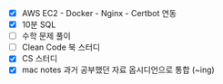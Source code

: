 - [x] AWS EC2 - Docker - Nginx - Certbot 연동
- [x] 10분 SQL
- [ ] 수학 문제 풀이
- [ ] Clean Code 북 스터디
- [x] CS 스터디
- [x] mac notes 과거 공부했던 자료 옵시디언으로 통합 (~ing)